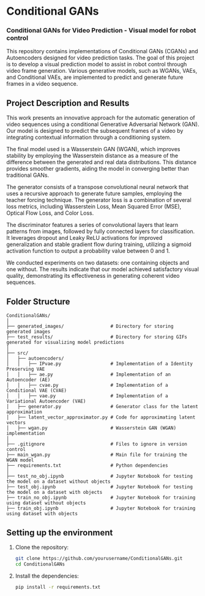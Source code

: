 # Conditional GANs
### Conditional GANs for Video Prediction - Visual model for robot control

This repository contains implementations of Conditional GANs (CGANs) and Autoencoders designed for video prediction tasks.
The goal of this project is to develop a visual prediction model to assist in robot control through video frame generation. Various generative models, such as WGANs, VAEs, and Conditional VAEs, are implemented to predict and generate future frames in a video sequence.


## Project Description and Results

This work presents an innovative approach for the automatic generation of video sequences using a conditional Generative Adversarial Network (GAN). Our model is designed to predict the subsequent frames of a video by integrating contextual information through a conditioning system.

The final model used is a Wasserstein GAN (WGAN), which improves stability by employing the Wasserstein distance as a measure of the difference between the generated and real data distributions. This distance provides smoother gradients, aiding the model in converging better than traditional GANs.

The generator consists of a transpose convolutional neural network that uses a recursive approach to generate future samples, employing the teacher forcing technique. The generator loss is a combination of several loss metrics, including Wasserstein Loss, Mean Squared Error (MSE), Optical Flow Loss, and Color Loss.

The discriminator features a series of convolutional layers that learn patterns from images, followed by fully connected layers for classification. It leverages dropout and Leaky ReLU activations for improved generalization and stable gradient flow during training, utilizing a sigmoid activation function to output a probability value between 0 and 1.

We conducted experiments on two datasets: one containing objects and one without. The results indicate that our model achieved satisfactory visual quality, demonstrating its effectiveness in generating coherent video sequences.


## Folder Structure

```
ConditionalGANs/
│
├── generated_images/                 # Directory for storing generated images
├── test_results/                     # Directory for storing GIFs generated for visualizing model predictions
│
├── src/
│   ├── autoencoders/
│   │   ├── IPvae.py                  # Implementation of a Identity Preserving VAE
│   │   ├── ae.py                     # Implementation of an Autoencoder (AE)
│   │   ├── cvae.py                   # Implementation of a Conditional VAE (CVAE)
│   │   ├── vae.py                    # Implementation of a Variational Autoencoder (VAE)
│   ├── generator.py                  # Generator class for the latent approximation
│   ├── latent_vector_approximator.py # Code for approximating latent vectors
│   ├── wgan.py                       # Wasserstein GAN (WGAN) implementation
│
├── .gitignore                        # Files to ignore in version control
├── main_wgan.py                      # Main file for training the WGAN model
├── requirements.txt                  # Python dependencies
│
├── test_no_obj.ipynb                 # Jupyter Notebook for testing the model on a dataset without objects
├── test_obj.ipynb                    # Jupyter Notebook for testing the model on a dataset with objects
├── train_no_obj.ipynb                # Jupyter Notebook for training using dataset without objects
├── train_obj.ipynb                   # Jupyter Notebook for training using dataset with objects
```

## Setting up the environment
1. Clone the repository:
    ```bash
    git clone https://github.com/yourusername/ConditionalGANs.git
    cd ConditionalGANs
    ```

2. Install the dependencies:
    ```bash
    pip install -r requirements.txt
    ```

